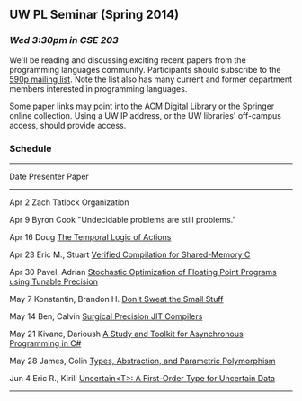 ## UW PL Seminar (Spring 2014)

### *Wed 3:30pm in CSE 203*

We'll be reading and discussing exciting recent papers from the
programming languages community.  Participants should subscribe to the
[590p mailing list](https://mailman.cs.washington.edu/mailman/listinfo/cse590p). Note
the list also has many current and former department members
interested in programming languages.

Some paper links may point into the ACM Digital Library or the
Springer online collection. Using a UW IP address, or the UW
libraries' off-campus access, should provide access.

### Schedule

[TLA]:        http://research.microsoft.com/pubs/64074/lamport-actions.pdf
[VERISHARED]: http://link.springer.com/chapter/10.1007/978-3-642-54833-8_7
[STOKEFP]:    http://cs.stanford.edu/people/eschkufz/research/pldi52-schkufza.pdf
[SMALLSTUFF]: http://www.nicta.com.au/pub?doc=7629&filename=nicta_publication_7629.pdf
[SURGJIT]:    http://lampwww.epfl.ch/~rompf/lancet_130329.pdf
[ASYNCCS]:    https://ideals.illinois.edu/bitstream/handle/2142/45837/okur-2014-icse.pdf
[PARAM]:      ftp://ftp.cs.cmu.edu/usr/jcr/typesabpara.pdf
[UNCERTAIN]:  http://research.microsoft.com/pubs/208236/asplos077-bornholtA.pdf

--------------------------------------------------------------------
Date    Presenter                 Paper
------  ------------------------  ----------------------------------
Apr  2  Zach Tatlock              Organization

Apr  9  Byron Cook                "Undecidable problems are still problems."

Apr 16  Doug                      [The Temporal Logic of Actions][TLA]

Apr 23  Eric M., Stuart           [Verified Compilation for Shared-Memory C][VERISHARED]

Apr 30  Pavel, Adrian             [Stochastic Optimization of Floating Point Programs using Tunable Precision][STOKEFP]

May  7  Konstantin, Brandon H.    [Don't Sweat the Small Stuff][SMALLSTUFF]

May 14  Ben, Calvin               [Surgical Precision JIT Compilers][SURGJIT]

May 21  Kivanc, Darioush          [A Study and Toolkit for Asynchronous Programming in C#][ASYNCCS]

May 28  James, Colin              [Types, Abstraction, and Parametric Polymorphism][PARAM]

Jun  4  Eric R., Kirill           [Uncertain&lt;T&gt;: A First-Order Type for Uncertain Data][UNCERTAIN]

--------------------------------------------------------------------
